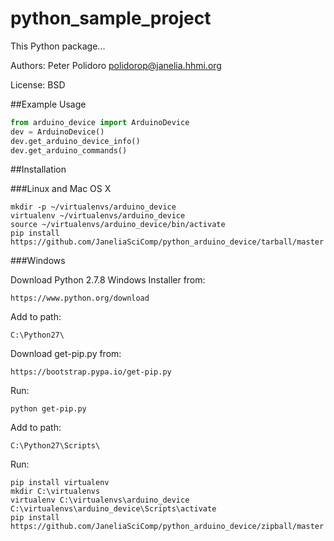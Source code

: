 python_sample_project
=====================

This Python package...

Authors:
Peter Polidoro <polidorop@janelia.hhmi.org>

License:
BSD

##Example Usage


```python
from arduino_device import ArduinoDevice
dev = ArduinoDevice()
dev.get_arduino_device_info()
dev.get_arduino_commands()
```

##Installation

###Linux and Mac OS X

```shell
mkdir -p ~/virtualenvs/arduino_device
virtualenv ~/virtualenvs/arduino_device
source ~/virtualenvs/arduino_device/bin/activate
pip install https://github.com/JaneliaSciComp/python_arduino_device/tarball/master
```

###Windows

Download Python 2.7.8 Windows Installer from:

    https://www.python.org/download

Add to path:

    C:\Python27\

Download get-pip.py from:

    https://bootstrap.pypa.io/get-pip.py

Run:

```shell
python get-pip.py
```

Add to path:

    C:\Python27\Scripts\

Run:

```shell
pip install virtualenv
mkdir C:\virtualenvs
virtualenv C:\virtualenvs\arduino_device
C:\virtualenvs\arduino_device\Scripts\activate
pip install https://github.com/JaneliaSciComp/python_arduino_device/zipball/master
```
